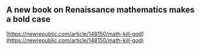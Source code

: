 ## A new book on Renaissance mathematics makes a bold case
  
  [https://newrepublic.com/article/148150/math-kill-god](https://newrepublic.com/article/148150/math-kill-god)